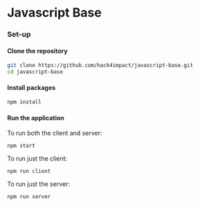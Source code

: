 # Javascript Base

### Set-up
#### Clone the repository
```sh
git clone https://github.com/hack4impact/javascript-base.git
cd javascript-base
```

#### Install packages
```sh
npm install
```

#### Run the application
To run both the client and server:
```
npm start
```

To run just the client:
```
npm run client
```

To run just the server:
```
npm run server
```
